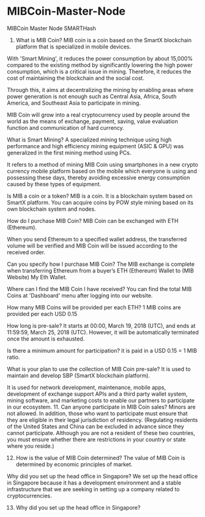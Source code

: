 # MIBCoin-Master-Node
MIBCoin Master Node SMARTHash
1. What is MIB Coin?
MIB coin is a coin based on the SmartX blockchain platform that is specialized in mobile devices. 

With 'Smart Mining', it reduces the power consumption by about 15,000% compared to the existing method by significantly lowering the high power consumption, which is a critical issue in mining. Therefore, it reduces the cost of maintaining the blockchain and the social cost. 

Through this, it aims at decentralizing the mining by enabling areas where power generation is not enough such as Central Asia, Africa, South America, and Southeast Asia to participate in mining. 

MIB Coin will grow into a real cryptocurrency used by people around the world as the means of exchange, payment, saving, value evaluation function and communication of hard currency.

 What is Smart Mining?
A specialized mining technique using high performance and high efficiency mining equipment (ASIC & GPU) was generalized in the first mining method using PCs. 

It refers to a method of mining MIB Coin using smartphones in a new crypto currency mobile platform based on the mobile which everyone is using and possessing these days, thereby avoiding excessive energy consumption caused by these types of equipment.

Is MIB a coin or a token?
MIB is a coin. It is a blockchain system based on SmartX platform. You can acquire coins by POW style mining based on its own blockchain system and nodes.

 How do I purchase MIB Coin?
MIB Coin can be exchanged with ETH (Ethereum). 

When you send Ethereum to a specified wallet address, the transferred volume will be verified and MIB Coin will be issued according to the received order.

Can you specify how I purchase MIB Coin?
The MIB exchange is complete when transferring Ethereum from a buyer’s ETH (Ethereum) Wallet to (MIB Website) My Eth Wallet.

Where can I find the MIB Coin I have received?
You can find the total MIB Coins at 'Dashboard' menu after logging into our website.

How many MIB Coins will be provided per each ETH?
1 MIB coins are provided per each USD 0.15

How long is pre-sale?
It starts at 00:00, March 19, 2018 (UTC), and ends at 11:59:59, March 25, 2018 (UTC). However, it will be automatically terminated once the amount is exhausted.

Is there a minimum amount for participation?
it is paid in a USD 0.15 = 1 MIB ratio.

 What is your plan to use the collection of MIB Coin pre-sale?
It is used to maintain and develop SBP (SmartX blockchain platform). 

It is used for network development, maintenance, mobile apps, development of exchange support APIs and a third party wallet system, mining software, and marketing costs to enable our partners to participate in our ecosystem.
11.
Can anyone participate in MIB Coin sales?
Minors are not allowed. In addition, those who want to participate must ensure that they are eligible in their legal jurisdiction of residency. (Regulating residents of the United States and China can be excluded in advance since they cannot participate. Although you are not a resident of these two countries, you must ensure whether there are restrictions in your country or state where you reside.)


12. How is the value of MIB Coin determined?
The value of MIB Coin is determined by economic principles of market.

Why did you set up the head office in Singapore?
We set up the head office in Singapore because it has a development environment and a stable infrastructure that we are seeking in setting up a company related to cryptocurrencies.

13. Why did you set up the head office in Singapore?
